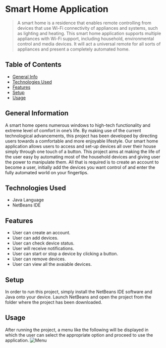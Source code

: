 # Smart Home Application
> A smart home is a residence that enables remote controlling from devices that use Wi-Fi connectivity of appliances and systems, such as lighting and heating. This smart home application supports multiple appliances with Wi-Fi support, including household, environmental control and media devices. It will act a universal remote for all sorts of appliances and present a completely automated home.

## Table of Contents
* [General Info](#general-information)
* [Technologies Used](#technologies-used)
* [Features](#features)
* [Setup](#setup)
* [Usage](#usage)

## General Information
A smart home opens numerous windows to high-tech functionality and extreme level of comfort in one’s life. By making use of the current technological advancements, this project has been developed by directing users towards a comfortable and more enjoyable lifestyle. Our smart home application allows users to access and set-up devices all over their house simply through one touch of a button. This project aims at making the life of the user easy by automating most of the household devices and giving user the power to manipulate them. All that is required is to create an account to become a user, initially add the devices you want control of and enter the fully automated world on your fingertips.

## Technologies Used
- Java Language
- NetBeans IDE

## Features
- User can create an account.
- User can add devices.
- User can check device status.
- User will receive notifications.
- User can start or stop a device by clicking a button.
- User can remove devices.
- User can view all the avaiable devices.

## Setup
In order to run this project, simply install the NetBeans IDE software and Java onto your device. Launch NetBeans and open the project from the folder where the project has been downloaded.

## Usage
After running the project, a menu like the following will be displayed in which the user can select the appropriate option and proceed to use the application.
![Menu](./img/screenshot.png)

